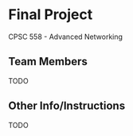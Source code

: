 
# Final Project

CPSC 558 - Advanced Networking

## Team Members

TODO

## Other Info/Instructions

TODO



